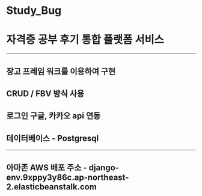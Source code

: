 # Study_Bug



<h1>자격증 공부 후기 통합 플랫폼 서비스</h1>
<hr>
<h2>장고 프레임 워크를 이용하여 구현</h2>
<h2>CRUD / FBV 방식 사용</h2>
<h2>로그인 구글, 카카오 api 연동</h2>
<h2>데이터베이스 - Postgresql</h2>
<hr>
<h2>아마존 AWS 배포 주소 - django-env.9xppy3y86c.ap-northeast-2.elasticbeanstalk.com</h2>
